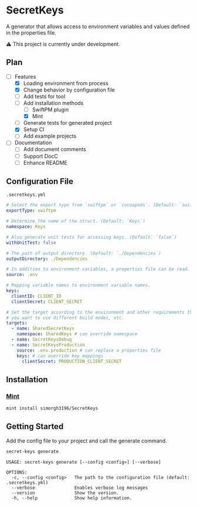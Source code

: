 # SecretKeys

A generator that allows access to environment variables and values defined in the properties file.

⚠️ This project is currently under development.

## Plan

- [ ] Features
  - [x] Loading environment from process
  - [x] Change behavior by configuration file
  - [ ] Add tests for tool
  - [ ] Add installation methods
    - [ ] SwiftPM plugin
    - [x] Mint
  - [ ] Generate tests for generated project
  - [x] Setup CI
  - [ ] Add example projects
- [ ] Documentation
  - [ ] Add document comments
  - [ ] Support DocC
  - [ ] Enhance README

## Configuration File

`.secretkeys.yml`

```yaml
# Select the export type from `swiftpm` or `cocoapods`. (Default: `swiftpm`)
exportType: swiftpm

# Determine the name of the struct. (Default: `Keys`)
namespace: Keys

# Also generate unit tests for accessing keys. (Default: `false`)
withUnitTest: false

# The path of output directory. (Default: `./Dependencies`)
outputDirectory: ./Dependencies

# In addition to environment variables, a properties file can be read.
source: .env

# Mapping variable names to environment variable names.
keys:
  clientID: CLIENT_ID
  clientSecret: CLIENT_SECRET

# Set the target according to the environment and other requirements that
# you want to use different build modes, etc.
targets:
  - name: SharedSecretKeys
    namespace: SharedKeys # can override namespace
  - name: SecretKeysDebug
  - name: SecretKeysProduction
    source: .env.production # can replace a properties file
    keys: # can override key mappings
      clientSecret: PRODUCTION_CLIENT_SECRET
```

## Installation

### [Mint](https://github.com/yonaskolb/Mint)

```sh
mint install simorgh3196/SecretKeys
```

## Getting Started

Add the config file to your project and call the generate command.

```sh
secret-keys generate
```

```
USAGE: secret-keys generate [--config <config>] [--verbose]

OPTIONS:
  -c, --config <config>   The path to the configuration file (default: .secretkeys.yml)
  --verbose               Enables verbose log messages
  --version               Show the version.
  -h, --help              Show help information.
```
